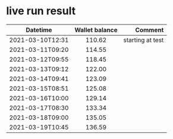 # live run result
|    Datetime      | Wallet balance |      Comment     |
|------------------|:--------------:|-----------------:|
| 2021-03-10T12:31 |    110.62      | starting at test |
| 2021-03-11T09:20 |    114.55      |                  |
| 2021-03-12T09:55 |    118.45      |                  |
| 2021-03-13T09:12 |    122.00      |                  |
| 2021-03-14T09:41 |    123.09      |                  |
| 2021-03-15T08:51 |    125.08      |                  |
| 2021-03-16T10:00 |    129.14      |                  |
| 2021-03-17T08:30 |    133.34      |                  |
| 2021-03-18T09:00 |    135.05      |                  |
| 2021-03-19T10:45 |    136.59      |                  |

